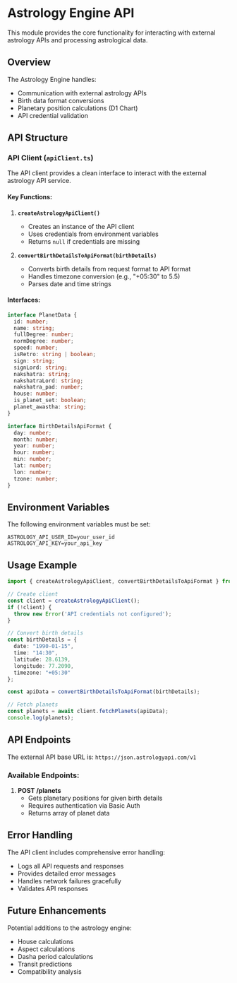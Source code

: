 # Astrology Engine API

This module provides the core functionality for interacting with external astrology APIs and processing astrological data.

## Overview

The Astrology Engine handles:
- Communication with external astrology APIs
- Birth data format conversions
- Planetary position calculations (D1 Chart)
- API credential validation

## API Structure

### API Client (`apiClient.ts`)

The API client provides a clean interface to interact with the external astrology API service.

#### Key Functions:

1. **`createAstrologyApiClient()`**
   - Creates an instance of the API client
   - Uses credentials from environment variables
   - Returns `null` if credentials are missing

2. **`convertBirthDetailsToApiFormat(birthDetails)`**
   - Converts birth details from request format to API format
   - Handles timezone conversion (e.g., "+05:30" to 5.5)
   - Parses date and time strings

#### Interfaces:

```typescript
interface PlanetData {
  id: number;
  name: string;
  fullDegree: number;
  normDegree: number;
  speed: number;
  isRetro: string | boolean;
  sign: string;
  signLord: string;
  nakshatra: string;
  nakshatraLord: string;
  nakshatra_pad: number;
  house: number;
  is_planet_set: boolean;
  planet_awastha: string;
}

interface BirthDetailsApiFormat {
  day: number;
  month: number;
  year: number;
  hour: number;
  min: number;
  lat: number;
  lon: number;
  tzone: number;
}
```

## Environment Variables

The following environment variables must be set:

```env
ASTROLOGY_API_USER_ID=your_user_id
ASTROLOGY_API_KEY=your_api_key
```

## Usage Example

```typescript
import { createAstrologyApiClient, convertBirthDetailsToApiFormat } from './apiClient';

// Create client
const client = createAstrologyApiClient();
if (!client) {
  throw new Error('API credentials not configured');
}

// Convert birth details
const birthDetails = {
  date: "1990-01-15",
  time: "14:30",
  latitude: 28.6139,
  longitude: 77.2090,
  timezone: "+05:30"
};

const apiData = convertBirthDetailsToApiFormat(birthDetails);

// Fetch planets
const planets = await client.fetchPlanets(apiData);
console.log(planets);
```

## API Endpoints

The external API base URL is: `https://json.astrologyapi.com/v1`

### Available Endpoints:

1. **POST /planets**
   - Gets planetary positions for given birth details
   - Requires authentication via Basic Auth
   - Returns array of planet data

## Error Handling

The API client includes comprehensive error handling:
- Logs all API requests and responses
- Provides detailed error messages
- Handles network failures gracefully
- Validates API responses

## Future Enhancements

Potential additions to the astrology engine:
- House calculations
- Aspect calculations
- Dasha period calculations
- Transit predictions
- Compatibility analysis 